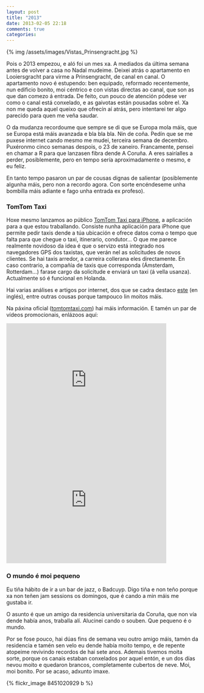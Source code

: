 ```yaml
---
layout: post
title: "2013"
date: 2013-02-05 22:18
comments: true
categories: 
---
```


{% img /assets/images/Vistas_Prinsengracht.jpg %}

Pois o 2013 empezou, e aló foi un mes xa. A mediados da última semana antes de volver a casa no Nadal mudeime. Deixei atrás o apartamento en Looiersgracht para virme a Prinsengracht, de canal en canal. O apartamento novo é estupendo: ben equipado, reformado recentemente, nun edificio bonito, moi céntrico e con vistas directas ao canal, que son as que dan comezo á entrada. De feito, cun pouco de atención pódese ver como o canal está conxelado, e as gaivotas están pousadas sobre el. Xa non me queda aquel queixo que ofrecín aí atrás, pero intentarei ter algo parecido para quen me veña saudar.

O da mudanza recordoume que sempre se di que se Europa mola máis, que se Europa está máis avanzada e bla bla bla. Nin de coña. Pedín que se me puxese internet cando mesmo me mudei, terceira semana de decembro. Puxéronmo cinco semanas despois, o 23 de xaneiro. Francamente, pensei en chamar a R para que lanzasen fibra dende A Coruña. A eres sairíalles a perder, posiblemente, pero en tempo sería aproximadamente o mesmo, e eu feliz. 

En tanto tempo pasaron un par de cousas dignas de salientar (posiblemente algunha máis, pero non a recordo agora. Con sorte encéndeseme unha bombilla máis adiante e fago unha entrada ex profeso).

### TomTom Taxi

Hoxe mesmo lanzamos ao público [TomTom Taxi para iPhone](http://bit.ly/TomTomTaxi-iPhone), a aplicación para a que estou traballando. Consiste nunha aplicación para iPhone que permite pedir taxis dende a túa ubicación e ofrece datos coma o tempo que falta para que chegue o taxi, itinerario, condutor... O que me parece realmente novidoso da idea é que o servizo está integrado nos navegadores GPS dos taxistas, que verán nel as solicitudes de novos clientes. Se hai taxis arredor, a carreira collerana eles directamente. En caso contrario, a compañía de taxis que corresponda (Ámsterdam, Rotterdam...) farase cargo da solicitude e enviará un taxi (á vella usanza). Actualmente só é funcional en Holanda.

Hai varias análises e artigos por internet, dos que se cadra destaco [este](http://thenextweb.com/apps/2013/02/05/tomtom-launches-an-iphone-app-for-its-taxi-service-still-only-available-in-the-netherlands/?utm_campaign=social%20media&awesm=tnw.to_i0bQw&utm_medium=Spreadus&utm_source=Twitter) (en inglés), entre outras cousas porque tampouco lin moitos máis.

Na páxina oficial ([tomtomtaxi.com](https://www.tomtomtaxi.com/nl_en/)) hai máis información. E tamén un par de vídeos promocionais, enlázoos aquí:

<iframe width="420" height="315" src="http://www.youtube.com/embed/9ukikOk_gAI" frameborder="0" allowfullscreen></iframe>

<iframe width="420" height="315" src="http://www.youtube.com/embed/C88nyODKP1g" frameborder="0" allowfullscreen></iframe>


### O mundo é moi pequeno

Eu tiña hábito de ir a un bar de jazz, o Badcuyp. Digo tiña e non teño porque xa non teñen jam sessions os domingos, que é cando a min máis me gustaba ir.

O asunto é que un amigo da residencia universitaria da Coruña, que non vía dende había anos, traballa alí. Alucinei cando o souben. Que pequeno é o mundo.

Por se fose pouco, hai dúas fins de semana veu outro amigo máis, tamén da residencia e tamén sen velo eu dende había moito tempo, e de repente atopeime revivindo recordos de hai sete anos. Ademais tivemos moita sorte, porque os canais estaban conxelados por aquel entón, e un dos días nevou moito e quedaron brancos, completamente cubertos de neve. Moi, moi bonito. Por se acaso, adxunto imaxe.

{% flickr_image 8451020929 b %}
